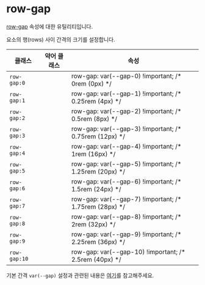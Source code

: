 # row-gap

[row-gap](https://developer.mozilla.org/en-US/docs/Web/CSS/row-gap) 속성에 대한 유틸리티입니다.

요소의 행(rows) 사이 간격의 크기를 설정합니다.

<table>
  <thead>
    <tr>
      <th scope="col">클래스</th>
      <th scope="col">약어 클래스</th>
      <th scope="col">속성</th>
    </tr>
  </thead>
  <tbody>
<tr>
  <td><code>row-gap:0</code></td>
  <td class="blank"></td>
  <td><span class="code">row-gap: var(--gap-0) !important;</span> <span class="c:weak">/* 0rem (0px) */</span></td>
</tr>

<tr>
  <td><code>row-gap:1</code></td>
  <td class="blank"></td>
  <td><span class="code">row-gap: var(--gap-1) !important;</span> <span class="c:weak">/* 0.25rem (4px) */</span></td>
</tr>

<tr>
  <td><code>row-gap:2</code></td>
  <td class="blank"></td>
  <td><span class="code">row-gap: var(--gap-2) !important;</span> <span class="c:weak">/* 0.5rem (8px) */</span></td>
</tr>

<tr>
  <td><code>row-gap:3</code></td>
  <td class="blank"></td>
  <td><span class="code">row-gap: var(--gap-3) !important;</span> <span class="c:weak">/* 0.75rem (12px) */</span></td>
</tr>

<tr>
  <td><code>row-gap:4</code></td>
  <td class="blank"></td>
  <td><span class="code">row-gap: var(--gap-4) !important;</span> <span class="c:weak">/* 1rem (16px) */</span></td>
</tr>

<tr>
  <td><code>row-gap:5</code></td>
  <td class="blank"></td>
  <td><span class="code">row-gap: var(--gap-5) !important;</span> <span class="c:weak">/* 1.25rem (20px) */</span></td>
</tr>

<tr>
  <td><code>row-gap:6</code></td>
  <td class="blank"></td>
  <td><span class="code">row-gap: var(--gap-6) !important;</span> <span class="c:weak">/* 1.5rem (24px) */</span></td>
</tr>

<tr>
  <td><code>row-gap:7</code></td>
  <td class="blank"></td>
  <td><span class="code">row-gap: var(--gap-7) !important;</span> <span class="c:weak">/* 1.75rem (28px) */</span></td>
</tr>

<tr>
  <td><code>row-gap:8</code></td>
  <td class="blank"></td>
  <td><span class="code">row-gap: var(--gap-8) !important;</span> <span class="c:weak">/* 2rem (32px) */</span></td>
</tr>

<tr>
  <td><code>row-gap:9</code></td>
  <td class="blank"></td>
  <td><span class="code">row-gap: var(--gap-9) !important;</span> <span class="c:weak">/* 2.25rem (36px) */</span></td>
</tr>

<tr>
  <td><code>row-gap:10</code></td>
  <td class="blank"></td>
  <td><span class="code">row-gap: var(--gap-10) !important;</span> <span class="c:weak">/* 2.5rem (40px) */</span></td>
</tr>
  </tbody>

</table>

기본 간격 `var(--gap)` 설정과 관련된 내용은 [여기](../../variables/gap.md)를 참고해주세요.
